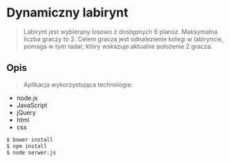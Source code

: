 Dynamiczny labirynt
=========
>Labirynt jest wybierany losowo z dostępnych 6 plansz. Maksymalna liczba graczy to 2. Celem gracza jest odnalezienie kolegi w labiryncie, pomaga w tym radar, który wskazuje aktualne położenie 2 gracza. 


Opis
--------------

> Aplikacja wykorzystująca technologie:
- node.js
- JavaScript
- jQuery
- html
- css

```sh
$ bower install
$ npm install
$ node serwer.js
```

